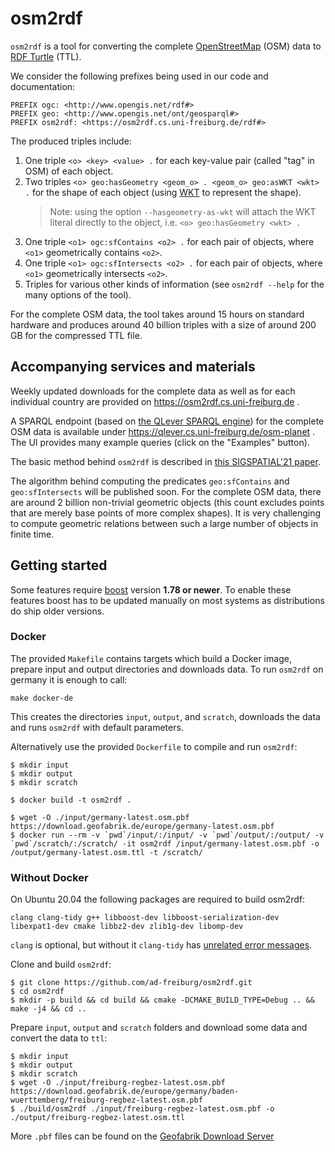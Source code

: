 # osm2rdf

`osm2rdf` is a tool for converting the complete [OpenStreetMap](https://www.openstreetmap.org) (OSM) data to [RDF Turtle](https://www.w3.org/TR/turtle) (TTL). 

We consider the following prefixes being used in our code and documentation:

```
PREFIX ogc: <http://www.opengis.net/rdf#>
PREFIX geo: <http://www.opengis.net/ont/geosparql#>
PREFIX osm2rdf: <https://osm2rdf.cs.uni-freiburg.de/rdf#>
```

The produced triples include:

1. One triple `<o> <key> <value> .` for each key-value pair (called "tag" in OSM) of each object.
2. Two triples `<o> geo:hasGeometry <geom_o> . <geom_o> geo:asWKT <wkt> .` for the shape of each object (using [WKT](https://en.wikipedia.org/wiki/Well-known_text_representation_of_geometry) to represent the shape).
   > Note: using the option `--hasgeometry-as-wkt` will attach the WKT literal directly to the object, i.e. `<o> geo:hasGeometry <wkt> .`
4. One triple `<o1> ogc:sfContains <o2> .` for each pair of objects, where `<o1>` geometrically contains `<o2>`.
5. One triple `<o1> ogc:sfIntersects <o2> .` for each pair of objects, where `<o1>` geometrically intersects `<o2>`.
6. Triples for various other kinds of information (see `osm2rdf --help` for the many options of the tool).

For the complete OSM data, the tool takes around 15 hours on standard hardware and produces around 40 billion triples with a size of around 200 GB for the compressed TTL file. 

## Accompanying services and materials

Weekly updated downloads for the complete data as well as for each individual country are provided on https://osm2rdf.cs.uni-freiburg.de .

A SPARQL endpoint (based on [the QLever SPARQL engine](https://github.com/ad-freiburg/qlever)) for the complete OSM data is available under https://qlever.cs.uni-freiburg.de/osm-planet . The UI provides many example queries (click on the "Examples" button).

The basic method behind `osm2rdf` is described in [this SIGSPATIAL'21 paper](https://ad-publications.cs.uni-freiburg.de/SIGSPATIAL_osm2rdf_BBKL_2021.pdf).

The algorithm behind computing the predicates `geo:sfContains` and `geo:sfIntersects` will be published soon. For the complete OSM data, there are around 2 billion non-trivial geometric objects (this count excludes points that are merely base points of more complex shapes). It is very challenging to compute geometric relations between such a large number of objects in finite time.

## Getting started

Some features require [boost](https://www.boost.org/) version **1.78 or newer**.
To enable these features boost has to be updated manually on most systems as distributions do ship older versions.

### Docker

The provided `Makefile` contains targets which build a Docker image, prepare input and output directories and downloads data.
To run `osm2rdf` on germany it is enough to call:
```
make docker-de
```
This creates the directories `input`, `output`, and `scratch`, downloads the data and runs `osm2rdf` with default parameters.

Alternatively use the provided `Dockerfile` to compile and run `osm2rdf`:
```
$ mkdir input
$ mkdir output
$ mkdir scratch

$ docker build -t osm2rdf .

$ wget -O ./input/germany-latest.osm.pbf https://download.geofabrik.de/europe/germany-latest.osm.pbf
$ docker run --rm -v `pwd`/input/:/input/ -v `pwd`/output/:/output/ -v `pwd`/scratch/:/scratch/ -it osm2rdf /input/germany-latest.osm.pbf -o /output/germany-latest.osm.ttl -t /scratch/
```

### Without Docker

On Ubuntu 20.04 the following packages are required to build osm2rdf:
```
clang clang-tidy g++ libboost-dev libboost-serialization-dev libexpat1-dev cmake libbz2-dev zlib1g-dev libomp-dev
```
`clang` is optional, but without it `clang-tidy` has [unrelated error messages](https://stackoverflow.com/a/52728225).

Clone and build `osm2rdf`:
```
$ git clone https://github.com/ad-freiburg/osm2rdf.git
$ cd osm2rdf
$ mkdir -p build && cd build && cmake -DCMAKE_BUILD_TYPE=Debug .. && make -j4 && cd ..
```
Prepare `input`, `output` and `scratch` folders and download some data and convert the data to `ttl`:
```
$ mkdir input
$ mkdir output
$ mkdir scratch
$ wget -O ./input/freiburg-regbez-latest.osm.pbf https://download.geofabrik.de/europe/germany/baden-wuerttemberg/freiburg-regbez-latest.osm.pbf
$ ./build/osm2rdf ./input/freiburg-regbez-latest.osm.pbf -o ./output/freiburg-regbez-latest.osm.ttl
```

More `.pbf` files can be found on the [Geofabrik Download Server](https://download.geofabrik.de/index.html)
